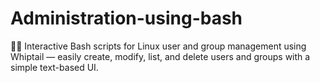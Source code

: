 # Administration-using-bash
👤📁 Interactive Bash scripts for Linux user and group management using Whiptail — easily create, modify, list, and delete users and groups with a simple text-based UI.
